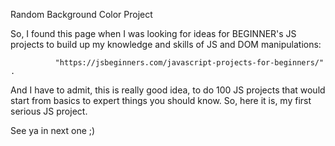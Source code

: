 Random Background Color Project   




So, I found this page when I was looking for ideas for BEGINNER's JS projects to build up my knowledge and skills of JS and DOM manipulations:

              "https://jsbeginners.com/javascript-projects-for-beginners/" .
           
           
And I have to admit, this is really good idea, to do 100 JS projects that would start from basics to expert things you should know. So, here it is,
my first serious JS project. 

See ya in next one ;)
